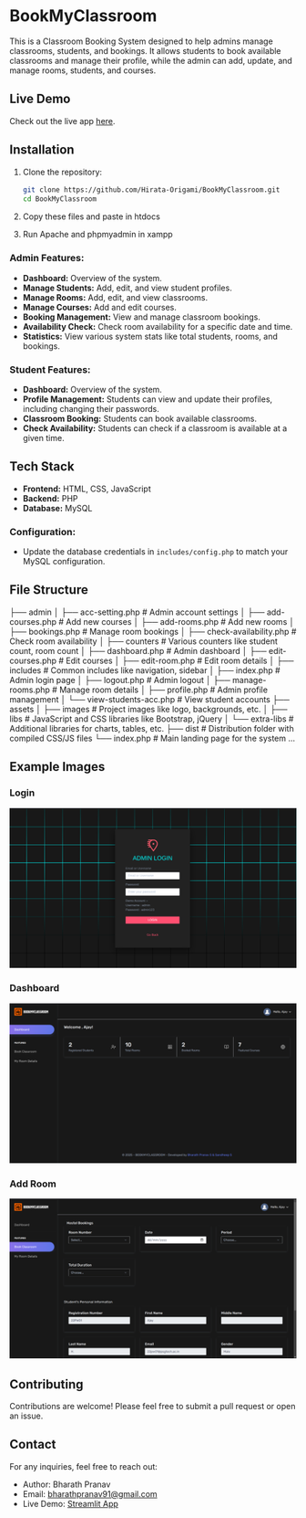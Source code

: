 # BookMyClassroom

This is a Classroom Booking System designed to help admins manage classrooms, students, and bookings. It allows students to book available classrooms and manage their profile, while the admin can add, update, and manage rooms, students, and courses.

## Live Demo
Check out the live app [here](https://bookmyclassroom.kesug.com/).

## Installation

1. Clone the repository:
   ```bash
   git clone https://github.com/Hirata-Origami/BookMyClassroom.git
   cd BookMyClassroom
   ```

2. Copy these files and paste in htdocs

3. Run Apache and phpmyadmin in xampp

### Admin Features:
- **Dashboard:** Overview of the system.
- **Manage Students:** Add, edit, and view student profiles.
- **Manage Rooms:** Add, edit, and view classrooms.
- **Manage Courses:** Add and edit courses.
- **Booking Management:** View and manage classroom bookings.
- **Availability Check:** Check room availability for a specific date and time.
- **Statistics:** View various system stats like total students, rooms, and bookings.

### Student Features:
- **Dashboard:** Overview of the system.
- **Profile Management:** Students can view and update their profiles, including changing their passwords.
- **Classroom Booking:** Students can book available classrooms.
- **Check Availability:** Students can check if a classroom is available at a given time.
  
## Tech Stack
- **Frontend:** HTML, CSS, JavaScript
- **Backend:** PHP
- **Database:** MySQL

### Configuration:
- Update the database credentials in `includes/config.php` to match your MySQL configuration.


## File Structure
├── admin
│   ├── acc-setting.php            # Admin account settings
│   ├── add-courses.php            # Add new courses
│   ├── add-rooms.php              # Add new rooms
│   ├── bookings.php               # Manage room bookings
│   ├── check-availability.php     # Check room availability
│   ├── counters                   # Various counters like student count, room count
│   ├── dashboard.php              # Admin dashboard
│   ├── edit-courses.php           # Edit courses
│   ├── edit-room.php              # Edit room details
│   ├── includes                   # Common includes like navigation, sidebar
│   ├── index.php                  # Admin login page
│   ├── logout.php                 # Admin logout
│   ├── manage-rooms.php           # Manage room details
│   ├── profile.php                # Admin profile management
│   └── view-students-acc.php      # View student accounts
├── assets
│   ├── images                     # Project images like logo, backgrounds, etc.
│   ├── libs                       # JavaScript and CSS libraries like Bootstrap, jQuery
│   └── extra-libs                 # Additional libraries for charts, tables, etc.
├── dist                           # Distribution folder with compiled CSS/JS files
└── index.php                      # Main landing page for the system
...

## Example Images

### Login
![Login](images/login.png)

### Dashboard
![Dashboard](images/dashboard.png)

### Add Room
![Add Room](images/addRoom.png)

## Contributing

Contributions are welcome! Please feel free to submit a pull request or open an issue.

## Contact

For any inquiries, feel free to reach out:
- Author: Bharath Pranav
- Email: bharathpranav91@gmail.com
- Live Demo: [Streamlit App](https://bharathpranav.streamlit.app/)
